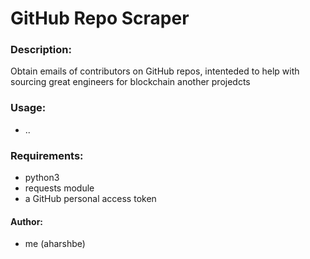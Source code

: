 # GitHub Repo Scraper

### Description:
  Obtain emails of contributors on GitHub repos, intenteded to help with sourcing great engineers for blockchain another projedcts

### Usage:
* ..

### Requirements:
* python3
* requests module
* a GitHub personal access token

#### Author:
* me (aharshbe)
